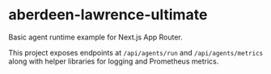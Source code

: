 # aberdeen-lawrence-ultimate

Basic agent runtime example for Next.js App Router.

This project exposes endpoints at `/api/agents/run` and `/api/agents/metrics` along with helper libraries for logging and Prometheus metrics.
